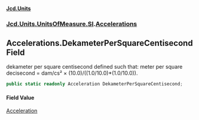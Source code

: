 #### [Jcd.Units](index.md 'index')
### [Jcd.Units.UnitsOfMeasure.SI](Jcd.Units.UnitsOfMeasure.SI.md 'Jcd.Units.UnitsOfMeasure.SI').[Accelerations](Accelerations.md 'Jcd.Units.UnitsOfMeasure.SI.Accelerations')

## Accelerations.DekameterPerSquareCentisecond Field

dekameter per square centisecond defined such that: meter per square decisecond = dam/cs² × (10.0)/((1.0/10.0)*(1.0/10.0)).

```csharp
public static readonly Acceleration DekameterPerSquareCentisecond;
```

#### Field Value
[Acceleration](Acceleration.md 'Jcd.Units.UnitTypes.Acceleration')